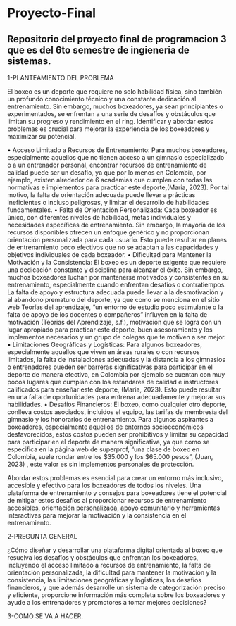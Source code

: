 # Proyecto-Final
Repositorio del proyecto final de programacion 3 que es del 6to semestre de ingieneria de sistemas.
--
1-PLANTEAMIENTO DEL PROBLEMA

El boxeo es un deporte que requiere no solo habilidad física, sino también un profundo conocimiento técnico y una constante dedicación al entrenamiento. Sin embargo, muchos boxeadores, ya sean principiantes o
experimentados,  se enfrentan a una serie de desafíos y obstáculos que limitan su progreso y rendimiento en el ring. Identificar y abordar estos problemas es crucial para mejorar la experiencia de los boxeadores 
y maximizar su potencial. 

•	Acceso Limitado a Recursos de Entrenamiento: Para muchos boxeadores, especialmente aquellos que no tienen acceso a un gimnasio especializado o a un entrenador personal, encontrar recursos de entrenamiento de 
  calidad puede ser un desafío, ya que por lo menos en Colombia, por ejemplo, existen alrededor de 6 academias que cumplen con todas las normativas e implementos para practicar este deporte,(Maria, 2023). Por tal
  motivo, la falta de orientación adecuada puede llevar a prácticas ineficientes o incluso peligrosas, y limitar el desarrollo de habilidades fundamentales.
•	Falta de Orientación Personalizada: Cada boxeador es único, con diferentes niveles de habilidad, metas individuales y necesidades específicas de entrenamiento. Sin embargo, la mayoría de los recursos disponibles 
  ofrecen un enfoque genérico y no proporcionan orientación personalizada para cada usuario. Esto puede resultar en planes de entrenamiento poco efectivos que no se adaptan a las capacidades y objetivos individuales 
  de cada boxeador.
•	Dificultad para Mantener la Motivación y la Consistencia: El boxeo es un deporte exigente que requiere una dedicación constante y disciplina para alcanzar el éxito. Sin embargo, muchos boxeadores luchan por 
  mantenerse motivados y consistentes en su entrenamiento, especialmente cuando enfrentan desafíos o contratiempos. La falta de apoyo y estructura adecuada puede llevar a la desmotivación y al abandono prematuro 
  del deporte, ya que como se menciona en el sitio web Teorías del aprendizaje, “un entorno de estudio poco estimulante o la falta de apoyo de los docentes o compañeros” influyen en la falta de motivación (Teorias 
  del Aprendizaje, s.f.), motivación que se logra con un lugar apropiado para practicar este deporte, buen asesoramiento y los implementos necesarios y un grupo de colegas que te motiven a ser mejor.
•	Limitaciones Geográficas y Logísticas: Para algunos boxeadores, especialmente aquellos que viven en áreas rurales o con recursos limitados, la falta de instalaciones adecuadas y la distancia a los gimnasios o 
  entrenadores pueden ser barreras significativas para participar en el deporte de manera efectiva, en Colombia por ejemplo se cuentan con muy pocos lugares que cumplan con los estándares de calidad e instructores 
  calificados para enseñar este deporte, (Maria, 2023). Esto puede resultar en una falta de oportunidades para entrenar adecuadamente y mejorar sus habilidades.
•	Desafíos Financieros: El boxeo, como cualquier otro deporte, conlleva costos asociados, incluidos el equipo, las tarifas de membresía del gimnasio y los honorarios de entrenamiento. Para algunos aspirantes a 
  boxeadores, especialmente aquellos de entornos socioeconómicos desfavorecidos, estos costos pueden ser prohibitivos y limitar su capacidad para participar en el deporte de manera significativa, ya que como se 
  especifica en la página web de superprof, “una clase de boxeo en Colombia, suele rondar entre los $35.000 y los $65.000 pesos”,  (Juan, 2023) , este valor es sin implementos personales de protección.
  
Abordar estos problemas es esencial para crear un entorno más inclusivo, accesible y efectivo para los boxeadores de todos los niveles. Una plataforma de entrenamiento y consejos para boxeadores tiene el potencial 
de mitigar estos desafíos al proporcionar recursos de entrenamiento accesibles, orientación personalizada, apoyo comunitario y herramientas interactivas para mejorar la motivación y la consistencia en el 
entrenamiento. 

2-PREGUNTA GENERAL

¿Cómo diseñar y desarrollar una plataforma digital orientada al boxeo que resuelva los desafíos y obstáculos que enfrentan los boxeadores, incluyendo el acceso limitado a recursos de entrenamiento, la falta de 
orientación personalizada, la dificultad para mantener la motivación y la consistencia, las limitaciones geográficas y logísticas, los desafíos financieros, y que además desarrolle un sistema de categorización 
preciso y eficiente, proporcione información más completa sobre los boxeadores y ayude a los entrenadores y promotores a tomar mejores decisiones?

3-COMO SE VA A HACER.

